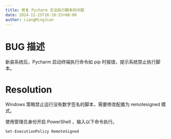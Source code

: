 ```yaml
---
title: 修复 Pycharm 无法执行脚本的问题
date: 2024-12-25T16:10:53+08:00
author: LiangMingJian
---
```


# BUG 描述

新装系统后，Pycharm 启动终端执行命令如 pip 时报错，提示系统禁止执行脚本。

# Resolution

Windows 策略禁止运行没有数字签名的脚本，需要修改配置为 remotesigned 模式。

使用管理员身份开启 PowerShell ，输入以下命令执行。

```shell
Set-ExecutionPolicy RemoteSigned
```
